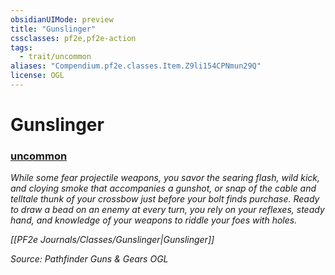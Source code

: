 ```yaml
---
obsidianUIMode: preview
title: "Gunslinger"
cssclasses: pf2e,pf2e-action
tags:
  - trait/uncommon
aliases: "Compendium.pf2e.classes.Item.Z9li154CPNmun29Q"
license: OGL
---
```

# Gunslinger

### [uncommon](uncommon "Uncommon Rarity Trait")






_While some fear projectile weapons, you savor the searing flash, wild kick, and cloying smoke that accompanies a gunshot, or snap of the cable and telltale thunk of your crossbow just before your bolt finds purchase. Ready to draw a bead on an enemy at every turn, you rely on your reflexes, steady hand, and knowledge of your weapons to riddle your foes with holes._

_[[PF2e Journals/Classes/Gunslinger|Gunslinger]]_

*Source: Pathfinder Guns & Gears*
*OGL*